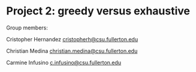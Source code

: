 # Project 2: greedy versus exhaustive

Group members:

Cristopher Hernandez cristopherh@csu.fullerton.edu

Christian Medina christian.medina@csu.fullerton.edu

Carmine Infusino c.infusino@csu.fullerton.edu
